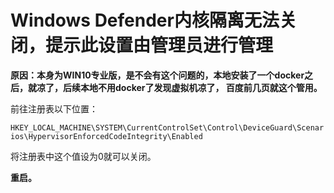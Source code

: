 # Windows Defender内核隔离无法关闭，提示此设置由管理员进行管理

**原因：本身为WIN10专业版，是不会有这个问题的，本地安装了一个docker之后，就凉了，后续本地不用docker了发现虚拟机凉了， 百度前几页就这个管用。**


前往注册表以下位置：

`HKEY_LOCAL_MACHINE\SYSTEM\CurrentControlSet\Control\DeviceGuard\Scenarios\HypervisorEnforcedCodeIntegrity\Enabled`


将注册表中这个值设为0就可以关闭。

**重启。**